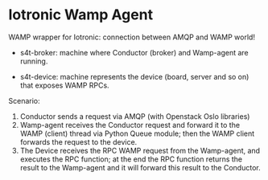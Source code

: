 # Iotronic Wamp Agent

WAMP wrapper for Iotronic: connection between AMQP and WAMP world!

* s4t-broker: machine where Conductor (broker) and Wamp-agent are running.

* s4t-device: machine represents the device (board, server and so on) that exposes WAMP RPCs.

Scenario:

1. Conductor sends a request via AMQP (with Openstack Oslo libraries)
2. Wamp-agent receives the Conductor request and forward it to the WAMP (client) thread via Python Queue module; then the WAMP client forwards the request to the device.
3. The Device receives the RPC WAMP request from the Wamp-agent, and executes the RPC function; at the end the RPC function returns the result to the Wamp-agent and it will forward this result to the Conductor.
